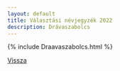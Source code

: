 ```yaml
---
layout: default
title: Választási névjegyzék 2022
description: Drávaszabolcs
---
```


{% include Draavaszabolcs.html %}

[Vissza](./)